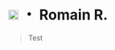 # <img src="https://images.emojiterra.com/twitter/v13.0/512px/1f1eb-1f1f7.png" width="20" height="20"/> ・ Romain R.
> Test
